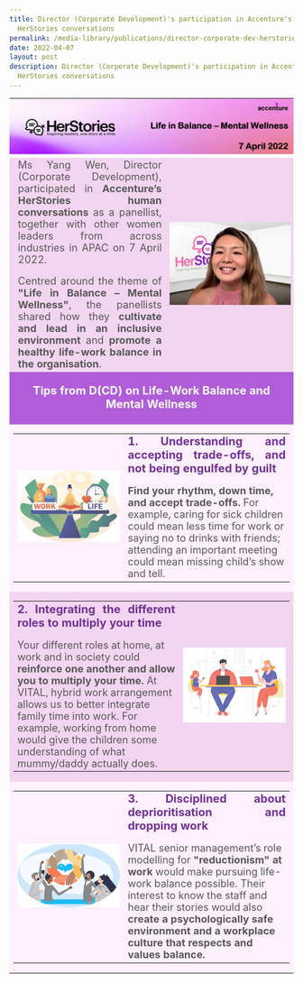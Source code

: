 ```yaml
---
title: Director (Corporate Development)'s participation in Accenture's
  HerStories conversations
permalink: /media-library/publications/director-corporate-dev-herstories
date: 2022-04-07
layout: post
description: Director (Corporate Development)'s participation in Accenture's
  HerStories conversations
---
```

<table style="padding:0px;border:0;">
	<tr>
		<td colspan = "2" style="padding:0px;border:0;">
			<img src="/images/Media/DCD_HerStories_Header.png"  /> 
		</td>
	</tr>
	<tr style="background-color:#f2d5f0;padding:0px;border:0;">
		<td style="background-color:#f2d5f0;padding-left:15px;border:0;" width="55%">
			<div style="font-size:18px;text-align:justify;color:#585858">Ms Yang Wen, Director (Corporate Development), participated in <b>Accenture’s HerStories human conversations</b> as a panellist, together with other women leaders from across industries in APAC on 7 April 2022.</div><br>
		<div style="font-size:18px;text-align:justify;color:#585858">Centred around the theme of <b>"Life in Balance – Mental Wellness"</b>, the panellists shared how they <b>cultivate and lead in an inclusive environment</b> and <b>promote a healthy life-work balance in the organisation</b>.</div>
		</td>																																																															 <td style="background-color:#f2d5f0;padding-right:5px;border:0;">
				<img src="/images/Media/DCD_HerStories_Image1.png"  /> 																</td>
	</tr>
	<tr style="background-color:#b05dd9;">
		<td colspan = "2">
			<p style="color:#FFFFFF;text-align:center;font-size:20px"><b>Tips from D(CD) on Life-Work Balance and Mental Wellness</b></p>
		</td>
	</tr>		
	<tr style="padding:0px;border:0;background-color:#fff0fe;">
		<td colspan="2">
			<table >
						<tr>
							 <td width="40%">
										<img src="/images/Media/DCD_HerStories_Image2.png"  /> 							
							 </td>																			
							 <td>
										<div style="font-size:20px;text-align:justify;color:#703296">								<b>1. Understanding and accepting trade-offs, and not being engulfed by guilt</b></div><div>&nbsp;</div><div style="font-size:18px;text-justify: auto;color:#585858"><b>Find your rhythm, down time, and accept trade-offs.</b> For example, caring for sick children could mean less time for work or saying no to drinks with friends; attending an important meeting could mean missing child’s show and tell. </div></td>									
							</tr>
			</table>
		</td>
	</tr>
	<tr style="padding:0px;border:0;background-color:#f2d5f0;">
		<td colspan="2">
			<table >
						<tr>
							 <td width="60%">
											<div style="font-size:20px;text-align:justify;color:#703296">								<b>2. Integrating the different roles to multiply your time</b></div><div>&nbsp;</div><div style="font-size:18px;text-justify: auto;color:#585858">Your different roles at home, at work and in society could <b>reinforce one another and allow you to multiply your time.</b> At VITAL, hybrid work arrangement allows us to better integrate family time into work. For example, working from home would give the children some understanding of what mummy/daddy actually does.</div>						
							 </td>																			
							 <td><img src="/images/Media/DCD_HerStories_Image3.png"  /> 
										</td>									
							</tr>
			</table>
		</td>
	</tr>
	<tr style="padding:0px;border:0;background-color:#fff0fe;">
		<td colspan="2">
			<table >
						<tr>
							 <td width="40%">
										<img src="/images/Media/DCD_HerStories_Image4.png"  /> 							
							 </td>																			
							 <td>
										<div style="font-size:20px;text-align:justify;color:#703296">								<b>3. Disciplined about deprioritisation and dropping work
</b></div><div>&nbsp;</div><div style="font-size:18px;text-justify: auto;color:#585858">VITAL senior management’s role modelling for <b>"reductionism" at work</b> would make pursuing life-work balance possible. Their interest to know the staff and hear their stories would also <b>create a psychologically safe environment and a workplace culture that respects and values balance.</b></div></td>									
							</tr>
			</table>
		</td>
	</tr>																																																															
</table>
